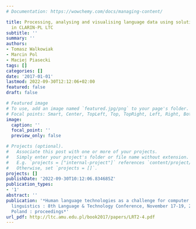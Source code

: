 ```yaml
---
# Documentation: https://wowchemy.com/docs/managing-content/

title: Processing, analysing and visualising language data using solutions prepared
  in CLARIN-PL LTC
subtitle: ''
summary: ''
authors:
- Tomasz Walkowiak
- Marcin Pol
- Maciej Piasecki
tags: []
categories: []
date: '2017-01-01'
lastmod: 2022-09-30T12:12:06+02:00
featured: false
draft: false

# Featured image
# To use, add an image named `featured.jpg/png` to your page's folder.
# Focal points: Smart, Center, TopLeft, Top, TopRight, Left, Right, BottomLeft, Bottom, BottomRight.
image:
  caption: ''
  focal_point: ''
  preview_only: false

# Projects (optional).
#   Associate this post with one or more of your projects.
#   Simply enter your project's folder or file name without extension.
#   E.g. `projects = ["internal-project"]` references `content/project/deep-learning/index.md`.
#   Otherwise, set `projects = []`.
projects: []
publishDate: '2022-09-30T10:12:06.834685Z'
publication_types:
- '1'
abstract: ''
publication: '*Human language technologies as a challenge for computer science and
  linguistics : 8th Language & Technology Conference, November 17-19, 2017, Poznań,
  Poland : proceedings*'
url_pdf: http://ltc.amu.edu.pl/book2017/papers/LRT2-4.pdf
---
```

